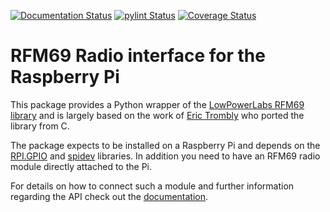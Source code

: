 [![Documentation Status](https://readthedocs.org/projects/rpi-rfm69/badge/?version=latest)](https://rpi-rfm69.readthedocs.io/en/latest/?badge=latest)
[![pylint Status](https://img.shields.io/endpoint?url=https://gist.githubusercontent.com/jgillula/385e5dc0d1b4f63dffa3de2db8695a69/raw/test.json)](https://github.com/jgillula/rpi-rfm69/actions/workflows/pylint.yml)
[![Coverage Status](https://coveralls.io/repos/github/jgillula/rpi-rfm69/badge.svg)](https://coveralls.io/github/jgillula/rpi-rfm69)

# RFM69 Radio interface for the Raspberry Pi
This package provides a Python wrapper of the [LowPowerLabs RFM69 library](https://github.com/LowPowerLab/RFM69) and is largely based on the work of [Eric Trombly](https://github.com/etrombly/RFM69) who ported the library from C.

The package expects to be installed on a Raspberry Pi and depends on the [RPI.GPIO](https://pypi.org/project/RPi.GPIO/) and [spidev](https://pypi.org/project/spidev/) libraries. In addition you need to have an RFM69 radio module directly attached to the Pi. 

For details on how to connect such a module and further information regarding the API check out the [documentation](https://rpi-rfm69.readthedocs.io/).
